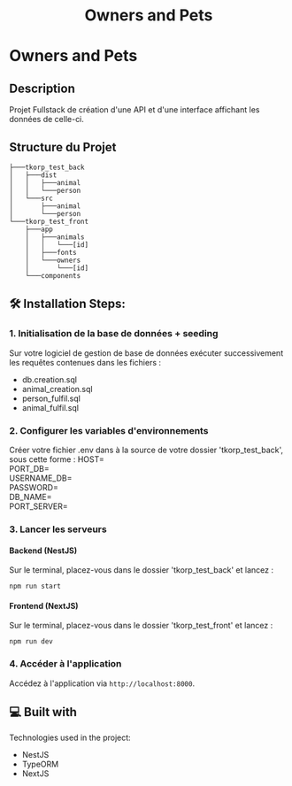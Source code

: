 <h1 align="center" id="title">Owners and Pets</h1>

# Owners and Pets

## Description
Projet Fullstack de création d'une API et d'une interface affichant les données de celle-ci.

## Structure du Projet
```
├───tkorp_test_back
│   ├───dist
│   │   ├───animal
│   │   └───person
│   └───src
│       ├───animal
│       └───person
└───tkorp_test_front
    ├───app
    │   ├───animals
    │   │   └───[id]
    │   ├───fonts
    │   └───owners
    │       └───[id]
    └───components
```

## 🛠️ Installation Steps:

### 1. Initialisation de la base de données + seeding

Sur votre logiciel de gestion de base de données exécuter successivement les requêtes contenues dans les fichiers :
- db.creation.sql
- animal_creation.sql
- person_fulfil.sql
- animal_fulfil.sql

### 2. Configurer les variables d'environnements

Créer votre fichier .env dans à la source de votre dossier 'tkorp_test_back', sous cette forme :
HOST=<br>
PORT_DB=<br>
USERNAME_DB=<br>
PASSWORD=<br>
DB_NAME=<br>
PORT_SERVER=

### 3. Lancer les serveurs

#### Backend (NestJS)
  Sur le terminal, placez-vous dans le dossier 'tkorp_test_back' et lancez :
```
npm run start
```

#### Frontend (NextJS)
  Sur le terminal, placez-vous dans le dossier 'tkorp_test_front' et lancez :
```
npm run dev
```

### 4. Accéder à l'application

Accédez à l'application via `http://localhost:8000`.
  
## 💻 Built with

Technologies used in the project:

*   NestJS
*   TypeORM
*   NextJS

